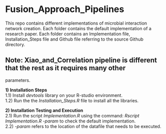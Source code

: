 # Fusion_Approach_Pipelines
 This repo contains different implementations of microbial interaction network creation.
Each folder contains the default implementation of a research paper. Each folder contains
an Implementation file, Installation_Steps file and Github file referring to the source Github directory.<br/>

## Note: Xiao_and_Correlation pipeline is different that the rest as it requires many other
parameters.<br/>

**1) Installation Steps**\
1.1) Install *devtools* library on your R-studio environment.\
1.2) Run the the *Installation_Steps.R* file to install all the libraries.<br/>

**2) Installation Testing and Execution** \
2.1) Run the script *Implementation.R* using the command: *Rscript Implementation.R -param* to check the default implementation.\
2.2) *-param* refers to the location of the datafile that needs to be executed.<br/>

 

